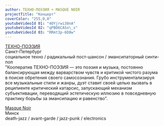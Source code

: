 ```yaml
---
author: ТЕХНО-ПОЭЗИЯ + MASQUE NOIR
projectTitle: "Концерт"
coverColor: "255,0,0"
youtubeVideoId 01: "4OYjrwi38nA"
youtubeVideoId 02: "qPBD6CASo\_s"
youtubeVideoId 03: "RRmt3p-6D8w"
---
```

[ТЕХНО-ПОЭЗИЯ][1]  
Санкт-Петербург  
социальное техно / радикальный пост-шансон / эмансипаторный синти-поп  
"Кооператив ТЕХНО-ПОЭЗИЯ — это поэзия и музыка, постоянно балансирующая между варварством чувств и критикой чистого разума в поиске обретения своего самосознания. Грубо инструментализируя все музыкальные стили и жанры, дуэт ставит своей целью вызвать в реципиенте критический катарсис, запускающий механизм субъективации, переводящий эстетическую иллюзию в повседневную практику борьбы за эмансипацию и равенство".

[Masque Noir][2]  
Минск  
death-jazz / avant-garde / jazz-punk / electronics

[1]:	https://soundcloud.com/tehno-poezia
[2]:	https://soundcloud.com/death-jazz
